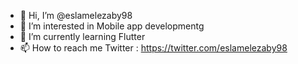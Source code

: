 - 👋 Hi, I’m @eslamelezaby98
- 👀 I’m interested in Mobile app developmentg
- 🌱 I’m currently learning Flutter
- 📫 How to reach me
Twitter : https://twitter.com/eslamelezaby98

<!---
eslamelezaby98/eslamelezaby98 is a ✨ special ✨ repository because its `README.md` (this file) appears on your GitHub profile.
You can click the Preview link to take a look at your changes.
--->
